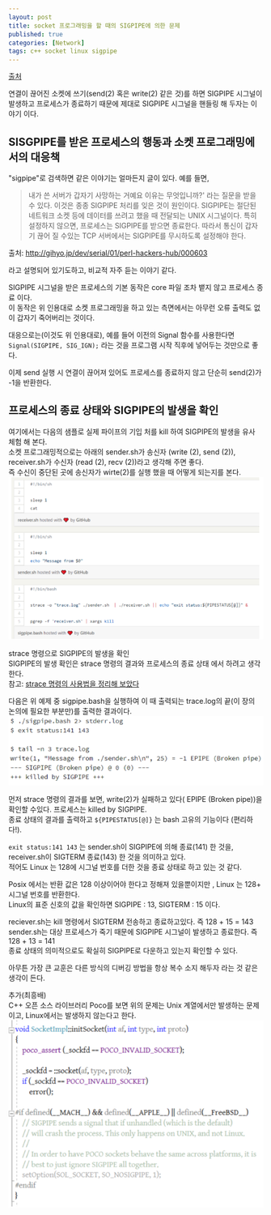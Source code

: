 ```yaml
---
layout: post
title: socket 프로그래밍을 할 때의 SIGPIPE에 의한 문제
published: true
categories: [Network]
tags: c++ socket linux sigpipe
---
```

[출처](http://doi-t.hatenablog.com/entry/2014/06/10/033309 )  
  
연결이 끊어진 소켓에 쓰기(send(2) 혹은 write(2) 같은 것)를 하면 SIGPIPE 시그널이 발생하고 프로세스가 종료하기 때문에 제대로 SIGPIPE 시그널을 핸들링 해 두자는 이야기 이다.  
  
  
## SISGPIPE를 받은 프로세스의 행동과 소켓 프로그래밍에서의 대응책
"sigpipe"로 검색하면 같은 이야기는 얼마든지 글이 있다. 예를 들면,  
> 내가 쓴 서버가 갑자기 사망하는 거예요 이유는 무엇입니까?' 라는 질문을 받을 수 있다. 이것은 종종 SIGPIPE 처리를 잊은 것이 원인이다. SIGPIPE는 절단된 네트워크 소켓 등에 데이터를 쓰려고 했을 때 전달되는 UNIX 시그널이다. 특히 설정하지 않으면, 프로세스는 SIGPIPE를 받으면 종료한다. 따라서 통신이 갑자기 끊어 질 수있는 TCP 서버에서는 SIGPIPE를 무시하도록 설정해야 한다.
  
출처: http://gihyo.jp/dev/serial/01/perl-hackers-hub/000603   
  
라고 설명되어 있기도하고, 비교적 자주 듣는 이야기 같다.  
  
SIGPIPE 시그널을 받은 프로세스의 기본 동작은 core 파일 조차 뱉지 않고 프로세스 종료 이다.  
이 동작은 위 인용대로 소켓 프로그래밍을 하고 있는 측면에서는 아무런 오류 출력도 없이 갑자기 죽어버리는 것이다.  
  
대응으로는(이것도 위 인용대로), 예를 들어 이전의 Signal 함수를 사용한다면 `Signal(SIGPIPE, SIG_IGN);` 라는 것을 프로그램 시작 직후에 넣어두는 것만으로 좋다.  
  
이제 send 실행 시 연결이 끊어져 있어도 프로세스를 종료하지 않고 단순히 send(2)가 -1을 반환한다.  
  
  
## 프로세스의 종료 상태와 SIGPIPE의 발생을 확인
여기에서는 다음의 샘플로 실제 파이프의 기입 처를 kill 하여  SIGPIPE의 발생을 유사 체험 해 본다.  
소켓 프로그래밍적으로는 아래의 sender.sh가 송신자 (write (2), send (2)), receiver.sh가 수신자 (read (2), recv (2))라고 생각해 주면 좋다.  
즉 수신이 중단된 곳에 송신자가 wirte(2)를 실행 했을 때 어떻게 되는지를 본다.  
![](/images/2019/select_sigpipe01.png)  
  
strace 명령으로 SIGPIPE의 발생을 확인  
SIGPIPE의 발생 확인은 strace 명령의 결과와 프로세스의 종료 상태 에서 하려고 생각한다.  
참고: [strace 명령의 사용법을 정리해 보았다](http://blog.livedoor.jp/sonots/archives/18193659.html ) 
  
다음은 위 예제 중 sigpipe.bash을 실행하여 이 때 출력되는 trace.log의 끝(이 장의 논의에 필요한 부분만)를 출력한 결과이다.  
![](/images/2019/select_sigpipe02.png)  
  
먼저 strace 명령의 결과를 보면, write(2)가 실패하고 있다( EPIPE (Broken pipe))을 확인할 수있다. 프로세스는 killed by SIGPIPE.  
종료 상태의 결과를 출력하고 `${PIPESTATUS[@]}` 는 bash 고유의 기능이다 (편리하다!).  
  
`exit status:141 143` 는 sender.sh이 SIGPIPE에 의해 종료(141) 한 것을, receiver.sh이 SIGTERM 종료(143) 한 것을 의미하고 있다.  
적어도 Linux 는 128에 시그널 번호를 더한 것을 종료 상태로 하고 있는 것 같다.  
  
Posix 에서는 반환 값은 128 이상이어야 한다고 정해져 있을뿐이지만 , Linux 는 128+ 시그널 번호를 반환한다.  
Linux의 표준 신호의 값을 확인하면 SIGPIPE : 13, SIGTERM : 15 이다.  
  
reciever.sh는 kill 명령에서 SIGTERM 전송하고 종료하고있다. 즉 128 + 15 = 143  
sender.sh는 대상 프로세스가 죽기 때문에 SIGPIPE 시그널이 발생하고 종료한다. 즉 128 + 13 = 141  
종료 상태의 의미적으로도 확실히 SIGPIPE로 다운하고 있는지 확인할 수 있다.  
  
아무튼 가장 큰 교훈은 다른 방식의 디버깅 방법을 항상 복수 소지 해두자 라는 것 같은 생각이 든다.  
  
  
추가(최흥배)  
C++ 오픈 소스 라이브러리 Poco를 보면 위의 문제는 Unix 계열에서만 발생하는 문제이고, Linux에서는 발생하지 않는다고 한다.
![](/images/2019/select_sigpipe03.png)  
  